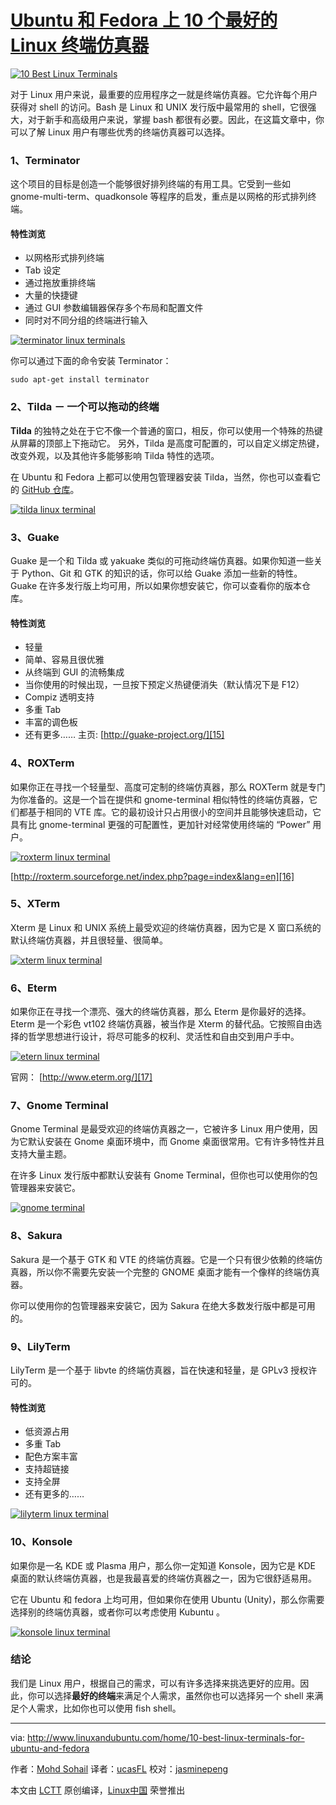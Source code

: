 # [Ubuntu 和 Fedora 上 10 个最好的 Linux 终端仿真器][12]

[
 ![10 Best Linux Terminals](http://www.linuxandubuntu.com/uploads/2/1/1/5/21152474/10-best-linux-terminals_orig.jpg)
][3]

对于 Linux 用户来说，最重要的应用程序之一就是终端仿真器。它允许每个用户获得对 shell 的访问。Bash 是 Linux 和 UNIX 发行版中最常用的 shell，它很强大，对于新手和高级用户来说，掌握 bash 都很有必要。因此，在这篇文章中，你可以了解 Linux 用户有哪些优秀的终端仿真器可以选择。

### 1、Terminator

这个项目的目标是创造一个能够很好排列终端的有用工具。它受到一些如 gnome-multi-term、quadkonsole 等程序的启发，重点是以网格的形式排列终端。

#### 特性浏览

*   以网格形式排列终端
*   Tab 设定
*   通过拖放重排终端
*   大量的快捷键
*   通过 GUI 参数编辑器保存多个布局和配置文件
*   同时对不同分组的终端进行输入

[
 ![terminator linux terminals](http://www.linuxandubuntu.com/uploads/2/1/1/5/21152474/published/terminator-linux-terminals.png?1487082905)
][4]

你可以通过下面的命令安装 Terminator：

```
sudo apt-get install terminator
```

### 2、Tilda － 一个可以拖动的终端

**Tilda** 的独特之处在于它不像一个普通的窗口，相反，你可以使用一个特殊的热键从屏幕的顶部上下拖动它。
另外，Tilda 是高度可配置的，可以自定义绑定热键，改变外观，以及其他许多能够影响 Tilda 特性的选项。

在 Ubuntu 和 Fedora 上都可以使用包管理器安装 Tilda，当然，你也可以查看它的 [GitHub 仓库][14]。

[
![tilda linux terminal](http://www.linuxandubuntu.com/uploads/2/1/1/5/21152474/tilda-linux-terminal_orig.png)
][5]

### 3、Guake

Guake 是一个和 Tilda 或 yakuake 类似的可拖动终端仿真器。如果你知道一些关于 Python、Git 和 GTK 的知识的话，你可以给 Guake 添加一些新的特性。
​
Guake 在许多发行版上均可用，所以如果你想安装它，你可以查看你的版本仓库。

#### 特性浏览

*   轻量
*   简单、容易且很优雅
*   从终端到 GUI 的流畅集成
*   当你使用的时候出现，一旦按下预定义热键便消失（默认情况下是 F12）
*   Compiz 透明支持
*   多重 Tab
*   丰富的调色板
*   还有更多……
主页: [http://guake-project.org/][15]

### 4、ROXTerm

如果你正在寻找一个轻量型、高度可定制的终端仿真器，那么 ROXTerm 就是专门为你准备的。这是一个旨在提供和 gnome-terminal 相似特性的终端仿真器，它们都基于相同的 VTE 库。它的最初设计只占用很小的空间并且能够快速启动，它具有比 gnome-terminal 更强的可配置性，更加针对经常使用终端的 “Power” 用户。

[
 ![roxterm linux terminal](http://www.linuxandubuntu.com/uploads/2/1/1/5/21152474/roxterm-linux-terminal_orig.png)
][6]

[http://roxterm.sourceforge.net/index.php?page=index&lang=en][16]

### 5、XTerm

Xterm 是 Linux 和 UNIX 系统上最受欢迎的终端仿真器，因为它是 X 窗口系统的默认终端仿真器，并且很轻量、很简单。

[
 ![xterm linux terminal](http://www.linuxandubuntu.com/uploads/2/1/1/5/21152474/published/xterm-linux-terminal.png?1487083067)
][7]

### 6、Eterm

如果你正在寻找一个漂亮、强大的终端仿真器，那么 Eterm 是你最好的选择。Eterm 是一个彩色 vt102 终端仿真器，被当作是 Xterm 的替代品。它按照自由选择的哲学思想进行设计，将尽可能多的权利、灵活性和自由交到用户手中。

[
 ![etern linux terminal](http://www.linuxandubuntu.com/uploads/2/1/1/5/21152474/published/etern-linux-terminal.jpg?1487083129)
][8]

官网： [http://www.eterm.org/][17]

### 7、Gnome Terminal

Gnome Terminal 是最受欢迎的终端仿真器之一，它被许多 Linux 用户使用，因为它默认安装在 Gnome 桌面环境中，而 Gnome 桌面很常用。它有许多特性并且支持大量主题。

在许多 Linux 发行版中都默认安装有 Gnome Terminal，但你也可以使用你的包管理器来安装它。

[
 ![gnome terminal](http://www.linuxandubuntu.com/uploads/2/1/1/5/21152474/gnome-terminal_orig.jpg)
][9]

### 8、Sakura

Sakura 是一个基于 GTK 和 VTE 的终端仿真器。它是一个只有很少依赖的终端仿真器，所以你不需要先安装一个完整的 GNOME 桌面才能有一个像样的终端仿真器。

你可以使用你的包管理器来安装它，因为 Sakura 在绝大多数发行版中都是可用的。

### 9、LilyTerm

LilyTerm 是一个基于 libvte 的终端仿真器，旨在快速和轻量，是 GPLv3 授权许可的。

#### 特性浏览

*   低资源占用
*   多重 Tab
*   配色方案丰富
*   支持超链接
*   支持全屏
*   还有更多的……

[
 ![lilyterm linux terminal](http://www.linuxandubuntu.com/uploads/2/1/1/5/21152474/published/lilyterm-linux-terminal.jpg?1487083285)
][10]

### 10、Konsole

如果你是一名 KDE 或 Plasma 用户，那么你一定知道 Konsole，因为它是 KDE 桌面的默认终端仿真器，也是我最喜爱的终端仿真器之一，因为它很舒适易用。

它在 Ubuntu 和 fedora 上均可用，但如果你在使用 Ubuntu (Unity)，那么你需要选择别的终端仿真器，或者你可以考虑使用 Kubuntu 。

[
 ![konsole linux terminal](http://www.linuxandubuntu.com/uploads/2/1/1/5/21152474/editor/konsole-linux-terminal.png?1487083345)
][11]

### 结论

我们是 Linux 用户，根据自己的需求，可以有许多选择来挑选更好的应用。因此，你可以选择**最好的终端**来满足个人需求，虽然你也可以选择另一个 shell 来满足个人需求，比如你也可以使用 fish shell。

--------------------------------------------------------------------------------

via: http://www.linuxandubuntu.com/home/10-best-linux-terminals-for-ubuntu-and-fedora

作者：[Mohd Sohail][a]
译者：[ucasFL](https://github.com/ucasFL)
校对：[jasminepeng](https://github.com/jasminepeng)

本文由 [LCTT](https://github.com/LCTT/TranslateProject) 原创编译，[Linux中国](https://linux.cn/) 荣誉推出

[a]:https://disqus.com/by/MohdSohail1/
[1]:http://www.linuxandubuntu.com/home/terminator-a-linux-terminal-emulator-with-multiple-terminals-in-one-window
[2]:http://www.linuxandubuntu.com/home/another-linux-terminal-app-guake
[3]:http://www.linuxandubuntu.com/home/10-best-linux-terminals-for-ubuntu-and-fedora
[4]:http://www.linuxandubuntu.com/uploads/2/1/1/5/21152474/terminator-linux-terminals_orig.png
[5]:http://www.linuxandubuntu.com/uploads/2/1/1/5/21152474/tilda-linux-terminal_orig.png
[6]:http://www.linuxandubuntu.com/uploads/2/1/1/5/21152474/roxterm-linux-terminal_orig.png
[7]:http://www.linuxandubuntu.com/uploads/2/1/1/5/21152474/xterm-linux-terminal_orig.png
[8]:http://www.linuxandubuntu.com/uploads/2/1/1/5/21152474/etern-linux-terminal_orig.jpg
[9]:http://www.linuxandubuntu.com/uploads/2/1/1/5/21152474/gnome-terminal_orig.jpg
[10]:http://www.linuxandubuntu.com/uploads/2/1/1/5/21152474/lilyterm-linux-terminal_orig.jpg
[11]:http://www.linuxandubuntu.com/uploads/2/1/1/5/21152474/konsole-linux-terminal_orig.png
[12]:http://www.linuxandubuntu.com/home/10-best-linux-terminals-for-ubuntu-and-fedora
[13]:http://www.linuxandubuntu.com/home/10-best-linux-terminals-for-ubuntu-and-fedora#comments
[14]:https://github.com/lanoxx/tilda
[15]:http://guake-project.org/
[16]:http://roxterm.sourceforge.net/index.php?page=index&amp;lang=en
[17]:http://www.eterm.org/
